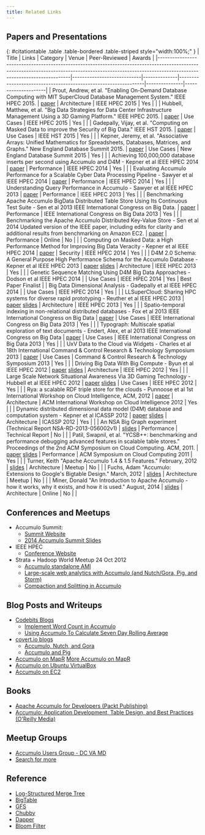 ```yaml
---
title: Related Links
---
```


## Papers and Presentations

{: #citationtable .table .table-bordered .table-striped style="width:100%;" }
| Title                                                                                                                                                                                                | Links                      | Category     | Venue                                                          | Peer-Reviewed | Awards              |
|------------------------------------------------------------------------------------------------------------------------------------------------------------------------------------------------------|----------------------------|--------------|----------------------------------------------------------------|---------------|---------------------|
| Prout, Andrew, et al. "Enabling On-Demand Database Computing with MIT SuperCloud Database Management System." IEEE HPEC 2015.                                                                        | [paper][p01]               | Architecture | IEEE HPEC 2015                                                 | Yes           |                     |
| Hubbell, Matthew, et al. "Big Data Strategies for Data Center Infrastructure Management Using a 3D Gaming Platform." IEEE HPEC 2015.                                                                 | [paper][p02]               | Use Cases    | IEEE HPEC 2015                                                 | Yes           |                     |
| Gadepally, Vijay, et al. "Computing on Masked Data to improve the Security of Big Data." IEEE HST 2015.                                                                                              | [paper][p03]               | Use Cases    | IEEE HST 2015                                                  | Yes           |                     |
| Kepner, Jeremy, et al. "Associative Arrays: Unified Mathematics for Spreadsheets, Databases, Matrices, and Graphs." New England Database Summit 2015.                                                | [paper][p04]               | Use Cases    | New England Database Summit 2015                               | Yes           |                     |
| Achieving 100,000,000 database inserts per second using Accumulo and D4M - Kepner et al IEEE HPEC 2014                                                                                               | [paper][p05]               | Performance  | IEEE HPEC 2014                                                 | Yes           |                     |
| Evaluating Accumulo Performance for a Scalable Cyber Data Processing Pipeline - Sawyer et al IEEE HPEC 2014                                                                                          | [paper][p06]               | Performance  | IEEE HPEC 2014                                                 | Yes           |                     |
| Understanding Query Performance in Accumulo - Sawyer et al IEEE HPEC 2013                                                                                                                            | [paper][p07]               | Performance  | IEEE HPEC 2013                                                 | Yes           |                     |
| Benchmarking Apache Accumulo BigData Distributed Table Store Using Its Continuous Test Suite - Sen et al 2013 IEEE International Congress on Big Data.                                               | [paper][p08]               | Performance  | IEEE International Congress on Big Data 2013                   | Yes           |                     |
| Benchmarking the Apache Accumulo Distributed Key-Value Store - Sen et al 2014 Updated version of the IEEE paper, including edits for clarity and additional results from benchmarking on Amazon EC2. | [paper][p09]               | Performance  | Online                                                         | No            |                     |
| Computing on Masked Data: a High Performance Method for Improving Big Data Veracity - Kepner et al IEEE HPEC 2014                                                                                    | [paper][p10]               | Security     | IEEE HPEC 2014                                                 | Yes           |                     |
| D4M 2.0 Schema: A General Purpose High Performance Schema for the Accumulo Database - Kepner et al IEEE HPEC 2013                                                                                    | [paper][p11] [slides][s11] | Architecture | IEEE HPEC 2013                                                 | Yes           |                     |
| Genetic Sequence Matching Using D4M Big Data Approaches - Dodson et al IEEE HPEC 2014                                                                                                                |                            | Use Cases    | IEEE HPEC 2014                                                 | Yes           | Best Paper Finalist |
| Big Data Dimensional Analysis - Gadepally et al IEEE HPEC 2014                                                                                                                                       |                            | Use Cases    | IEEE HPEC 2014                                                 | Yes           |                     |
| LLSuperCloud: Sharing HPC systems for diverse rapid prototyping - Reuther et al IEEE HPEC 2013                                                                                                       | [paper][p12] [slides][s12] | Architecture | IEEE HPEC 2013                                                 | Yes           |                     |
| Spatio-temporal indexing in non-relational distributed databases - Fox et al 2013 IEEE International Congress on Big Data                                                                            | [paper][p13]               | Use Cases    | IEEE International Congress on Big Data 2013                   | Yes           |                     |
| Typograph: Multiscale spatial exploration of text documents - Endert, Alex, et al 2013 IEEE International Congress on Big Data                                                                       | [paper][p14]               | Use Cases    | IEEE International Congress on Big Data 2013                   | Yes           |                     |
| UxV Data to the Cloud via Widgets - Charles et al 18th International Command &amp; Control Research &amp; Technology Symposium 2013                                                                  | [paper][p15]               | Use Cases    | Command &amp; Control Research &amp; Technology Symposium 2013 | Yes           |                     |
| Driving Big Data With Big Compute - Byun et al IEEE HPEC 2012                                                                                                                                        | [paper][p16] [slides][s16] | Architecture | IEEE HPEC 2012                                                 | Yes           |                     |
| Large Scale Network Situational Awareness Via 3D Gaming Technology - Hubbell et al IEEE HPEC 2012                                                                                                    | [paper][p17] [slides][s17] | Use Cases    | IEEE HPEC 2012                                                 | Yes           |                     |
| Rya: a scalable RDF triple store for the clouds - Punnoose et al 1st International Workshop on Cloud Intelligence, ACM, 2012                                                                         | [paper][p18]               | Architecture | ACM International Workshop on Cloud Intelligence 2012          | Yes           |                     |
| Dynamic distributed dimensional data model (D4M) database and computation system - Kepner et al ICASSP 2012                                                                                          | [paper][p19] [slides][s19] | Architecture | ICASSP 2012                                                    | Yes           |                     |
| An NSA Big Graph experiment (Technical Report NSA-RD-2013-056002v1)                                                                                                                                  | [slides][s20]              | Performance  | Technical Report                                               | No            |                     |
| Patil, Swapnil, et al. "YCSB++: benchmarking and performance debugging advanced features in scalable table stores." Proceedings of the 2nd ACM Symposium on Cloud Computing. ACM, 2011.              | [paper][p21] [slides][s21] | Performance  | ACM Symposium on Cloud Computing 2011                          | Yes           |                     |
| Turner, Keith "Apache Accumulo 1.4 &amp; 1.5 Features." February, 2012                                                                                                                               | [slides][s22]              | Architecture | Meetup                                                         | No            |                     |
| Fuchs, Adam "Accumulo: Extensions to Google's Bigtable Design." March, 2012                                                                                                                          | [slides][s23]              | Architecture | Meetup                                                         | No            |                     |
| Miner, Donald "An Introduction to Apache Accumulo - how it works, why it exists, and how it is used." August, 2014                                                                                   | [slides][s24]              | Architecture | Online                                                         | No            |                     |

<script type="text/javascript">
$(function() {
$("#citationtable").dataTable();
});
</script>

## Conferences and Meetups
 - Accumulo Summit:
    - [Summit Website](http://accumulosummit.com)
    - [2014 Accumulo Summit Slides](https://www.slideshare.net/AccumuloSummit)
 - IEEE HPEC
    - [Conference Website](http://ieee-hpec.org/)
 - Strata + Hadoop World Meetup 24 Oct 2012
    - [Accumulo standalone AMI](https://aws.amazon.com/amis/accumulo-standalone-20121019)
    - [Large-scale web analytics with Accumulo (and Nutch/Gora, Pig, and Storm)](https://www.slideshare.net/jasontrost/accumulo-at-endgame)
    - [Compaction and Splitting in Accumulo](https://www.slideshare.net/hortonworks/compaction-and-splitting-in-apache-accumulo)


## Blog Posts and Writeups
 - [Codebits Blogs](http://affy.blogspot.com/search?q=accumulo&by-date=true)
    - [Implement Word Count in Accumulo](http://affy.blogspot.com/2012/04/implement-word-count-in-accumulo.html)
    - [Using Accumulo To Calculate Seven Day Rolling Average](http://affy.blogspot.com/2012/04/using-accumulo-to-calculate-seven-day.html)
 - [covert.io blogs](http://www.covert.io/)
    - [Accumulo, Nutch, and Gora](http://www.covert.io/post/18414889381/accumulo-nutch-and-gora)
    - [Accumulo and Pig](http://www.covert.io/post/18605091231/accumulo-and-pig)
 - [Accumulo on MapR](https://www.mapr.com/blog/accumulo-on-mapr) [More Accumulo on MapR](http://blog.stavi.sh/instructions-for-running-accumulo-on-mapr-m5)
 - [Accumulo on Ubuntu VirtualBox](https://gist.github.com/1535657)
 - [Accumulo on EC2](http://www.accumulodata.com/ec2.html)

## Books
 - [Apache Accumulo for Developers (Packt Publishing)](https://www.packtpub.com/apache-accumulo-for-developers/book)
 - [Accumulo: Application Development, Table Design, and Best Practices (O'Reilly Media)](https://shop.oreilly.com/product/0636920032304.do)

## Meetup Groups
 - [Accumulo Users Group - DC VA MD](https://www.meetup.com/Accumulo-Users-DC/)
 - [Search for more](https://www.meetup.com/find/?keywords=accumulo)

## Reference
 - [Log-Structured Merge Tree](https://citeseerx.ist.psu.edu/viewdoc/download?doi=10.1.1.44.2782&rep=rep1&type=pdf)
 - [BigTable](https://research.google.com/archive/bigtable.html)
 - [GFS](https://research.google.com/archive/gfs.html)
 - [Chubby](https://research.google.com/archive/chubby.html)
 - [Dapper](https://research.google.com/pubs/pub36356.html)
 - [Bloom Filter](https://en.wikipedia.org/wiki/Bloom_filter)


[p01]: https://arxiv.org/abs/1506.08506
[p02]: https://arxiv.org/abs/1506.08505
[p03]: https://arxiv.org/abs/1504.01287
[p04]: https://arxiv.org/abs/1501.05709
[p05]: https://arxiv.org/abs/1406.4923
[p06]: https://arxiv.org/abs/1407.5661
[p07]: http://ieee-hpec.org/2013/index_htm_files/28-2868615.pdf
[p08]: https://sqrrl.com/media/Accumulo-Benchmark-10312013-1.pdf
[p09]: accumulo-benchmarking-2.1.pdf
[p10]: https://arxiv.org/abs/1406.5751
[p11]: http://ieee-hpec.org/2013/index_htm_files/11-Kepner-D4Mschema-IEEE-HPEC.pdf
[s11]: http://ieee-hpec.org/2013/index_htm_files/11_130716-D4Mschema.pdf
[p12]: http://ieee-hpec.org/2013/index_htm_files/26-HPEC13_LLSuperCloud_Reuther_final.pdf
[s12]: http://ieee-hpec.org/2013/index_htm_files/HPEC+2013+Reuther+SuperCloud+final.pdf
[p13]: http://geomesa.github.io/assets/outreach/SpatioTemporalIndexing_IEEEcopyright.pdf
[p14]: https://people.cs.vt.edu/aendert/Alex_Endert/Research_files/Typograph.pdf
[p15]: http://www.dodccrp.org/events/18th_iccrts_2013/post_conference/papers/051.pdf
[p16]: http://www.mit.edu/~kepner/pubs/ByunKepner_2012_BigData_Paper.pdf
[s16]: http://ieee-hpec.org/2012/index_htm_files/42_ID18.pptx
[p17]: http://ieee-hpec.org/2012/index_htm_files/HPEC12_Hubbell.pdf
[s17]: http://ieee-hpec.org/2012/index_htm_files/31_ID20.pptx
[p18]: https://sqrrl.com/media/Rya_CloudI20121.pdf
[p19]: http://www.mit.edu/~kepner/pubs/Kepner_2012_D4M_Paper.pdf
[s19]: http://www.mit.edu/~kepner/pubs/Kepner_2012_D4M_Slides.pdf
[s20]: http://www.pdl.cmu.edu/SDI/2013/slides/big_graph_nsa_rd_2013_56002v1.pdf
[p21]: http://www.pdl.cmu.edu/PDL-FTP/Storage/socc2011.pdf
[s21]: http://www.cercs.gatech.edu/opencirrus/OCsummit11/presentations/patil.pdf
[s22]: https://home.apache.org/~kturner/accumulo14_15.pdf
[s23]: https://home.apache.org/~afuchs/slides/morgan_state_talk.pdf
[s24]: https://www.slideshare.net/DonaldMiner/an-introduction-to-accumulo
